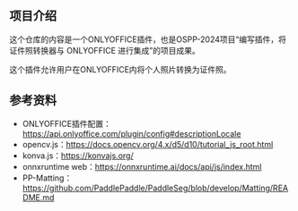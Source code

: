 ## 项目介绍

这个仓库的内容是一个ONLYOFFICE插件，也是OSPP-2024项目“编写插件，将证件照转换器与 ONLYOFFICE 进行集成”的项目成果。

这个插件允许用户在ONLYOFFICE内将个人照片转换为证件照。

## 参考资料

* ONLYOFFICE插件配置：https://api.onlyoffice.com/plugin/config#descriptionLocale
* opencv.js：https://docs.opencv.org/4.x/d5/d10/tutorial_js_root.html
* konva.js：https://konvajs.org/
* onnxruntime web：https://onnxruntime.ai/docs/api/js/index.html
* PP-Matting：https://github.com/PaddlePaddle/PaddleSeg/blob/develop/Matting/README.md